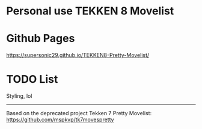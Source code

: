 
# Personal use TEKKEN 8 Movelist


# Github Pages
https://supersonic29.github.io/TEKKEN8-Pretty-Movelist/


# TODO List
Styling, lol


---
Based on the deprecated project Tekken 7 Pretty Movelist: https://github.com/mspkvp/tk7movespretty

